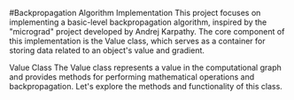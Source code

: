 #Backpropagation Algorithm Implementation
This project focuses on implementing a basic-level backpropagation algorithm, inspired by the "micrograd" project developed by Andrej Karpathy. The core component of this implementation is the Value class, which serves as a container for storing data related to an object's value and gradient.

Value Class
The Value class represents a value in the computational graph and provides methods for performing mathematical operations and backpropagation. Let's explore the methods and functionality of this class.
